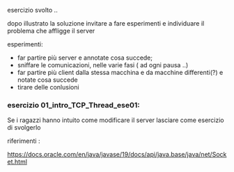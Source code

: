 esercizio svolto ..

dopo illustrato la soluzione invitare a fare esperimenti e individuare il problema che affligge il server 

esperimenti:

- far partire più server e annotate cosa succede;
- sniffare le comunicazioni, nelle varie fasi ( ad ogni pausa ..)
- far partire più client dalla stessa macchina e da macchine differenti(?) e notate cosa succede
- tirare delle conlusioni

### esercizio 01_intro_TCP_Thread_ese01:

Se i ragazzi hanno intuito come modificare il server lasciare come esercizio di svolgerlo

riferimenti :

https://docs.oracle.com/en/java/javase/19/docs/api/java.base/java/net/Socket.html

